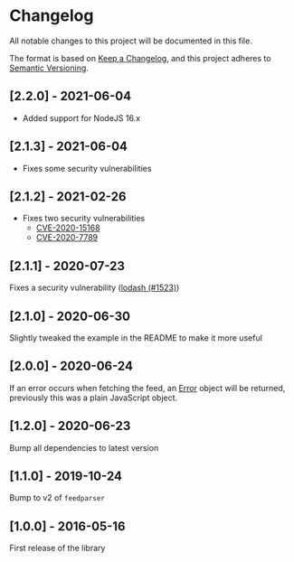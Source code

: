 # Changelog
All notable changes to this project will be documented in this file.

The format is based on [Keep a Changelog](https://keepachangelog.com/en/1.0.0/),
and this project adheres to
[Semantic Versioning](https://semver.org/spec/v2.0.0.html).

## [2.2.0] - 2021-06-04
* Added support for NodeJS 16.x

## [2.1.3] - 2021-06-04
* Fixes some security vulnerabilities

## [2.1.2] - 2021-02-26
* Fixes two security vulnerabilities
    * [CVE-2020-15168](https://github.com/advisories/GHSA-w7rc-rwvf-8q5r)
    * [CVE-2020-7789](https://github.com/advisories/GHSA-5fw9-fq32-wv5p)

## [2.1.1] - 2020-07-23
Fixes a security vulnerability
([lodash (#1523)](https://www.npmjs.com/advisories/1523))

## [2.1.0] - 2020-06-30
Slightly tweaked the example in the README to make it more useful

## [2.0.0] - 2020-06-24
If an error occurs when fetching the feed, an
[Error](https://developer.mozilla.org/en-US/docs/Web/JavaScript/Reference/Global_Objects/Error)
object will be returned, previously this was a plain JavaScript object.

## [1.2.0] - 2020-06-23
Bump all dependencies to latest version

## [1.1.0] - 2019-10-24
Bump to v2 of `feedparser`

## [1.0.0] - 2016-05-16
First release of the library
